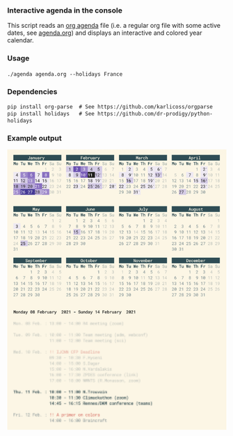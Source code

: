 
### Interactive agenda in the console

This script reads an [org agenda](https://orgmode.org/) file (i.e. a
regular org file with some active dates, see [agenda.org](./agenda.org)) and displays an interactive
and colored year calendar.

### Usage

`./agenda agenda.org --holidays France`


### Dependencies

```
pip install org-parse  # See https://github.com/karlicoss/orgparse
pip install holidays   # See https://github.com/dr-prodigy/python-holidays
```

### Example output

![](agenda.png)
